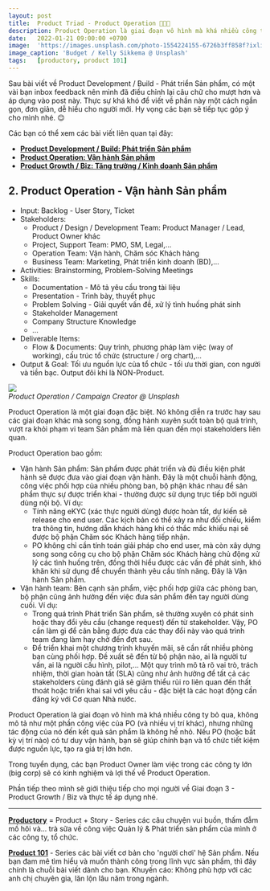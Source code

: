 ```yaml
---
layout: post
title:  Product Triad - Product Operation 👩🏻‍🏫
description: Product Operation là giai đoạn vô hình mà khá nhiều công ty bỏ qua, không mô tả như một phần công việc của PO (và nhiều vị trí khác), nhưng những tác động của nó đến kết quả sản phẩm là không hề nhỏ.
date:   2022-01-21 09:00:00 +0700
image:  'https://images.unsplash.com/photo-1554224155-6726b3ff858f?ixlib=rb-4.0.3&ixid=M3wxMjA3fDB8MHxwaG90by1wYWdlfHx8fGVufDB8fHx8fA%3D%3D&auto=format&fit=crop&w=2811&q=80'
image_caption: 'Budget / Kelly Sikkema @ Unsplash'
tags:   [productory, product 101]
---
```


Sau bài viết về Product Development / Build - Phát triển Sản phẩm, có một vài bạn inbox feedback nên mình đã điều chỉnh lại câu chữ cho mượt hơn và áp dụng vào post này. Thực sự khá khó để viết về phần này một cách ngắn gọn, đơn giản, dễ hiểu cho người mới. Hy vọng các bạn sẽ tiếp tục góp ý cho mình nhé. 😌

Các bạn có thể xem các bài viết liên quan tại đây:
- **[Product Development / Build: Phát triển Sản phẩm](/blog/product-triad-product-developement-phat-trien-san-pham)**
- **[Product Operation: Vận hành Sản phẩm](/blog/product-triad-product-operation-van-hanh-san-pham)**
- **[Product Growth / Biz: Tăng trưởng / Kinh doanh Sản phẩm](/blog/product-triad-product-growth-biz-tang-truong-san-pham)**



## 2. Product Operation -  Vận hành Sản phẩm

- Input: Backlog - User Story, Ticket
- Stakeholders:
    - Product / Design / Development  Team: Product Manager / Lead, Product Owner khác
    - Project, Support Team: PMO, SM, Legal,...
    - Operation Team: Vận hành, Chăm sóc Khách hàng
    - Business Team: Marketing, Phát triển kinh doanh (BD),...
- Activities: Brainstorming, Problem-Solving Meetings
- Skills:
	- Documentation - Mô tả yêu cầu trong tài liệu
	- Presentation - Trình bày, thuyết phục
	- Problem Solving - Giải quyết vấn đề, xử lý tình huống phát sinh
	- Stakeholder Management 
	- Company Structure Knowledge
	- …
- Deliverable Items:
    - Flow & Documents: Quy trình, phương pháp làm việc (way of working), cấu trúc tổ chức (structure / org chart),...
- Output & Goal: Tối ưu nguồn lực của tổ chức - tối ưu thời gian, con người và tiền bạc. Output đôi khi là NON-Product.

<div class="gallery-box">
  <div class="gallery">
    <img src="https://images.unsplash.com/photo-1533749871411-5e21e14bcc7d?ixlib=rb-4.0.3&ixid=MnwxMjA3fDB8MHxwaG90by1wYWdlfHx8fGVufDB8fHx8&auto=format&fit=crop&w=2671&q=80" loading="lazy">
  </div>
  <em>Product Operation / Campaign Creator @ Unsplash</em>
</div>

Product Operation là một giai đoạn đặc biệt. Nó không diễn ra trước hay sau các giai đoạn khác mà song song, đồng hành xuyên suốt toàn bộ quá trình, vượt ra khỏi phạm vi team Sản phẩm mà liên quan đến mọi stakeholders liên quan.

Product Operation bao gồm:
- Vận hành Sản phẩm: Sản phẩm được phát triển và đủ điều kiện phát hành sẽ được đưa vào giai đoạn vận hành. Đây là một chuỗi hành động, công việc phối hợp của nhiều phòng ban, bộ phận khác nhau để sản phẩm thực sự được triển khai - thường được sử dụng trực tiếp bởi người dùng nội bộ. Ví dụ:
    - Tính năng eKYC (xác thực người dùng) được hoàn tất, dự kiến sẽ release cho end user. Các kịch bản có thể xảy ra như đối chiếu, kiểm tra thông tin, hướng dẫn khách hàng khi có thắc mắc khiếu nại sẽ được bộ phận Chăm sóc Khách hàng tiếp nhận.
    - PO không chỉ cần tính toán giải pháp cho end user, mà còn xây dựng song song công cụ cho bộ phận Chăm sóc Khách hàng chủ động xử lý các tình huống trên, đồng thời hiểu được các vấn đề phát sinh, khó khăn khi sử dụng để chuyển thành yêu cầu tính năng. Đây là Vận hành Sản phẩm.
- Vận hành team: Bên cạnh sản phẩm, việc phối hợp giữa các phòng ban, bộ phận cũng ảnh hưởng đến việc đưa sản phẩm đến tay người dùng cuối. Ví dụ:
	- Trong quá trình Phát triển Sản phẩm, sẽ thường xuyên có phát sinh hoặc thay đổi yêu cầu (change request) đến từ stakeholder. Vậy, PO cần làm gì để cân bằng được đưa các thay đổi này vào quá trình team đang làm hay chờ đến đợt sau.
	- Để triển khai một chương trình khuyến mãi, sẽ cần rất nhiều phòng ban cùng phối hợp. Đề xuất sẽ đến từ bộ phận nào, ai là người tư vấn, ai là người cấu hình, pilot,... Một quy trình mô tả rõ vai trò, trách nhiệm, thời gian hoàn tất (SLA) cũng như ảnh hưởng để tất cả các stakeholders cùng đánh giá sẽ giảm thiểu rủi ro liên quan đến thất thoát hoặc triển khai sai với yêu cầu - đặc biệt là các hoạt động cần đăng ký với Cơ quan Nhà nước. 

Product Operation là giai đoạn vô hình mà khá nhiều công ty bỏ qua, không mô tả như một phần công việc của PO (và nhiều vị trí khác), nhưng những tác động của nó đến kết quả sản phẩm là không hề nhỏ. Nếu PO (hoặc bất kỳ vị trí nào) có tư duy vận hành, bạn sẽ giúp chính bạn và tổ chức tiết kiệm được nguồn lực, tạo ra giá trị lớn hơn.

Trong tuyển dụng, các bạn Product Owner làm việc trong các công ty lớn (big corp) sẽ có kinh nghiệm và lợi thế về Product Operation.

Phần tiếp theo mình sẽ giới thiệu tiếp cho mọi người về Giai đoạn 3 - Product Growth / Biz và thực tế áp dụng nhé.

___

**[Productory](/tags/?tag=productory)** = Product + Story - Series các câu chuyện vui buồn, thấm đẫm mồ hôi và... trà sữa về công việc Quản lý & Phát triển sản phẩm của mình ở các công ty, tổ chức.

**[Product 101](/tags/?tag=product+101)** - Series các bài viết cơ bản cho 'người chơi' hệ Sản phẩm. Nếu bạn đam mê tìm hiểu và muốn thành công trong lĩnh vực sản phẩm, thì đây chính là chuỗi bài viết dành cho bạn. Khuyến cáo: Không phù hợp với các anh chị chuyên gia, lăn lộn lâu năm trong ngành.

